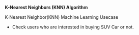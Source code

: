 **K-Nearest Neighbors (KNN) Algorithm**


K-Nearest Neighbor(KNN) Machine Learning Usecase
- Check users who are interested in buying SUV Car or not.
